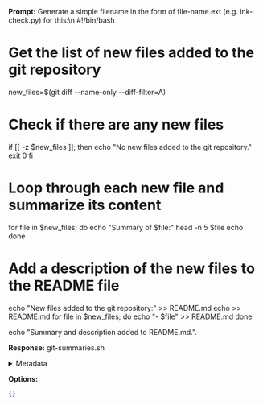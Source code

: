 **Prompt:**
Generate a simple filename in the form of file-name.ext (e.g. ink-check.py) for this:\n #!/bin/bash

# Get the list of new files added to the git repository
new_files=$(git diff --name-only --diff-filter=A)

# Check if there are any new files
if [[ -z $new_files ]]; then
  echo "No new files added to the git repository."
  exit 0
fi

# Loop through each new file and summarize its content
for file in $new_files; do
  echo "Summary of $file:"
  head -n 5 $file
  echo
done

# Add a description of the new files to the README file
echo "New files added to the git repository:" >> README.md
echo >> README.md
for file in $new_files; do
  echo "- $file" >> README.md
done

echo "Summary and description added to README.md.".

**Response:**
git-summaries.sh

<details><summary>Metadata</summary>

- Duration: 2578 ms
- Datetime: 2023-07-27T12:49:39.214730
- Model: gpt-3.5-turbo-0613

</details>

**Options:**
```json
{}
```

